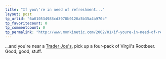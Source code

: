 ```yaml
---
title: "If you\'re in need of refreshment..."
layout: post
tp_urlid: "6a010534988cd3970b0120a5b35a4a970c"
tp_favoritecount: 0
tp_commentcount: 0
tp_permalink: "http://www.monkinetic.com/2002/01/if-youre-in-need-of-refreshment.html"
---
```

...and you&#39;re near a <a href="http://www.traderjoes.com/cgi-bin/home.pl">Trader Joe&#39;s</a>, pick up a four-pack of Virgil&#39;s Rootbeer. Good, good, stuff.
